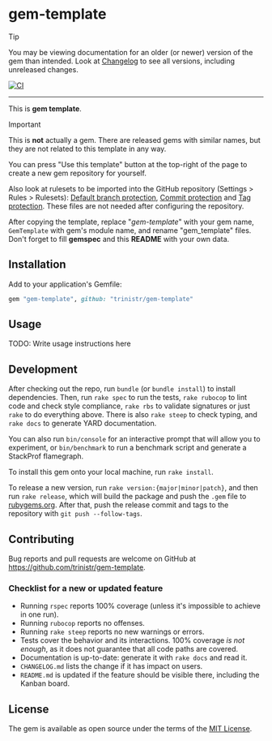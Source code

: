 # gem-template

> [!TIP]
> You may be viewing documentation for an older (or newer) version of the gem than intended. Look at [Changelog](https://github.com/trinistr/gem-template/blob/main/CHANGELOG.md) to see all versions, including unreleased changes.

<!-- Latest: [![Gem Version](https://badge.fury.io/rb/gem_template.svg?icon=si%3Arubygems)](https://rubygems.org/gems/gem_template) -->
[![CI](https://github.com/trinistr/gem-template/actions/workflows/CI.yaml/badge.svg)](https://github.com/trinistr/gem-template/actions/workflows/CI.yaml)

***

This is **gem template**.

> [!IMPORTANT]
> This is **not** actually a gem. There are released gems with similar names, but they are not related to this template in any way.

You can press "Use this template" button at the top-right of the page to create a new gem repository for yourself.

Also look at rulesets to be imported into the GitHub repository (Settings > Rules > Rulesets): [Default branch protection](/.github/Default%20branch%20protection.json), [Commit protection](/.github/Commit%20protection.json) and [Tag protection](/.github/Tag%20protection.json). These files are not needed after configuring the repository.

After copying the template, replace "*gem-template*" with your gem name, `GemTemplate` with gem's module name, and rename "gem_template" files. Don't forget to fill **gemspec** and this **README** with your own data.

## Installation

Add to your application's Gemfile:

```ruby
gem "gem-template", github: "trinistr/gem-template"
```

## Usage

TODO: Write usage instructions here

## Development

After checking out the repo, run `bundle` (or `bundle install`) to install dependencies. Then, run `rake spec` to run the tests, `rake rubocop` to lint code and check style compliance, `rake rbs` to validate signatures or just `rake` to do everything above. There is also `rake steep` to check typing, and `rake docs` to generate YARD documentation.

You can also run `bin/console` for an interactive prompt that will allow you to experiment, or `bin/benchmark` to run a benchmark script and generate a StackProf flamegraph.

To install this gem onto your local machine, run `rake install`.

To release a new version, run `rake version:{major|minor|patch}`, and then run `rake release`, which will build the package and push the `.gem` file to [rubygems.org](https://rubygems.org). After that, push the release commit and tags to the repository with `git push --follow-tags`.

## Contributing

Bug reports and pull requests are welcome on GitHub at https://github.com/trinistr/gem-template.

### Checklist for a new or updated feature

- Running `rspec` reports 100% coverage (unless it's impossible to achieve in one run).
- Running `rubocop` reports no offenses.
- Running `rake steep` reports no new warnings or errors.
- Tests cover the behavior and its interactions. 100% coverage *is not enough*, as it does not guarantee that all code paths are covered.
- Documentation is up-to-date: generate it with `rake docs` and read it.
- `CHANGELOG.md` lists the change if it has impact on users.
- `README.md` is updated if the feature should be visible there, including the Kanban board.

## License

The gem is available as open source under the terms of the [MIT License](https://opensource.org/licenses/MIT).
